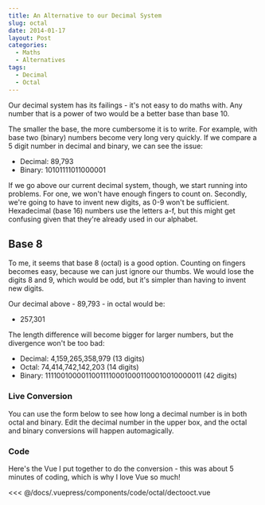 ```yaml
---
title: An Alternative to our Decimal System
slug: octal
date: 2014-01-17
layout: Post
categories:
  - Maths
  - Alternatives
tags:
  - Decimal
  - Octal
---
```


Our decimal system has its failings - it's not easy to do maths with. Any number that is a power of two would be a better base than base 10.

<!-- more -->

The smaller the base, the more cumbersome it is to write. For example, with base two (binary) numbers become very long very quickly. If we compare a 5 digit number in decimal and binary, we can see the issue:

- Decimal: 89,793
- Binary: 10101111011000001

If we go above our current decimal system, though, we start running into problems. For one, we won't have enough fingers to count on. Secondly, we're going to have to invent new digits, as 0-9 won't be sufficient. Hexadecimal (base 16) numbers use the letters a-f, but this might get confusing given that they're already used in our alphabet.

## Base 8

To me, it seems that base 8 (octal) is a good option. Counting on fingers becomes easy, because we can just ignore our thumbs. We would lose the digits 8 and 9, which would be odd, but it's simpler than having to invent new digits.

Our decimal above - 89,793 - in octal would be:

- 257,301

The length difference will become bigger for larger numbers, but the divergence won't be too bad:

- Decimal: 4,159,265,358,979 (13 digits)
- Octal: 74,414,742,142,203 (14 digits)
- Binary: 111100100001100111100010001100010010000011 (42 digits)

### Live Conversion

You can use the form below to see how long a decimal number is in both octal and binary. Edit the decimal number in the upper box, and the octal and binary conversions will happen automagically.

<code-octal-dectooct />

### Code

Here's the Vue I put together to do the conversion - this was about 5 minutes of coding, which is why I love Vue so much!

<<< @/docs/.vuepress/components/code/octal/dectooct.vue
